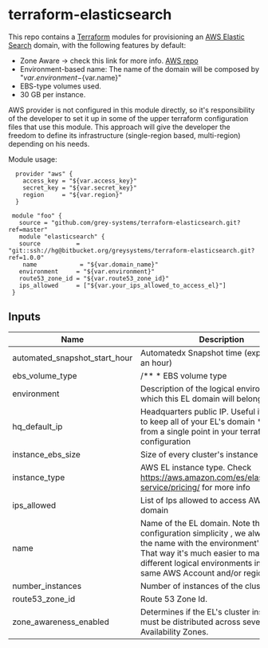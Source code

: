# terraform-elasticsearch

This repo contains a [Terraform](https://terraform.io/) modules for
provisioning an [AWS Elastic Search](https://aws.amazon.com/es/elasticsearch-service/) domain, with the following features by default:

* Zone Aware -> check this link for more info. [AWS repo](http://docs.aws.amazon.com/elasticsearch-service/latest/developerguide/es-managedomains.html#es-managedomains-zoneawareness)
* Environment-based name: The name of the domain will be composed by "${var.environment}-${var.name}"
* EBS-type volumes used.
* 30 GB per instance.

AWS provider is not configured in this module directly, so it's responsibility of the developer to set it up in some of the upper terraform configuration files that use this module. This approach will give the developer the freedom to define its infrastructure (single-region based, multi-region) depending on his needs.

Module usage:

      provider "aws" {
        access_key = "${var.access_key}"
        secret_key = "${var.secret_key}"
        region     = "${var.region}"
      }

     module "foo" {
       source = "github.com/grey-systems/terraform-elasticsearch.git?ref=master"
       module "elasticsearch" {
       source          = "git::ssh://hg@bitbucket.org/greysystems/terraform-elasticsearch.git?ref=1.0.0"
        name            = "${var.domain_name}"
       environment     = "${var.environment}"
       route53_zone_id = "${var.route53_zone_id}"
       ips_allowed     = ["${var.your_ips_allowed_to_access_el}"]
     }



## Inputs

| Name | Description | Type | Default | Required |
|------|-------------|:----:|:-----:|:-----:|
| automated_snapshot_start_hour |  Automatedx Snapshot time (expresses as an hour) | string | `23` | no |
| ebs_volume_type | /**   * EBS volume type | string | `gp2` | no |
| environment |  Description of the logical environment to which this EL domain will belong to | string | - | yes |
| hq_default_ip |  Headquarters public IP. Useful if you want to keep all of your EL's domain * accesible from a single point in your terraform's configuration | string | `84.127.228.166/32` | no |
| instance_ebs_size |  Size of every cluster's instance | string | `30` | no |
| instance_type |  AWS EL instance type. Check https://aws.amazon.com/es/elasticsearch-service/pricing/ for more info | string | `t2.small.elasticsearch` | no |
| ips_allowed |  List of Ips allowed to access AWS EL domain | list | - | yes |
| name |  Name of the EL domain. Note that for configuration simplicity , we always prefix the name with the environment's name. That way it's much easier to manage different  logical environments inside the same AWS Account  and/or region. | string | - | yes |
| number_instances |  Number of instances of the cluster | string | `2` | no |
| route53_zone_id |  Route 53 Zone Id. | string | - | yes |
| zone_awareness_enabled |  Determines if the EL's cluster instances must be distributed across several Availability Zones. | string | `true` | no |
